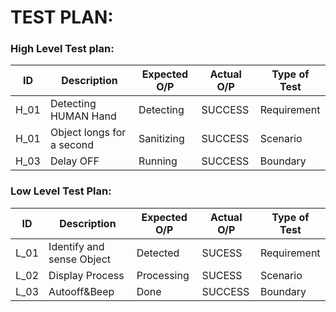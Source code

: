 # TEST PLAN:
### High Level Test plan:
| ID    | Description                             | Expected O/P | Actual O/P | Type of Test |
|-------|-----------------------------------------| ------------ | ---------- | ------------ |
| H_01  |Detecting HUMAN Hand                     |Detecting     |SUCCESS     | Requirement  |
| H_01  |Object longs for a second                |Sanitizing    |SUCCESS     | Scenario     |
| H_03  |Delay OFF                                |Running       |SUCCESS     | Boundary     |


### Low Level Test Plan:
| ID    | Description                 | Expected O/P | Actual O/P | Type of Test | 
|-------|-----------------------      | ------------ | -----------| ------------ |
| L_01  |Identify and sense Object    | Detected     |SUCESS      | Requirement  |
| L_02  |Display Process              | Processing   |SUCESS      | Scenario     |
| L_03  |Autooff&Beep                 | Done         |SUCCESS     | Boundary     |

